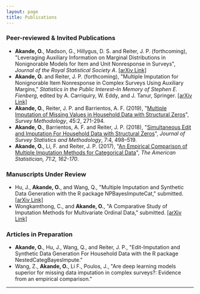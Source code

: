 ```yaml
---
layout: page
title: Publications
---
```


### Peer-reviewed & Invited Publications
- **Akande, O.**, Madson, G., Hillygus, D. S. and Reiter, J. P. (forthcoming), "Leveraging Auxiliary Information on Marginal Distributions in Nonignorable Models for Item and Unit Nonresponse in Surveys", _Journal of the Royal Statistical Society A_. [[arXiv Link]](https://arxiv.org/abs/1907.06145)
- **Akande, O.** and Reiter, J. P. (forthcoming), "Multiple Imputation for Nonignorable Item Nonresponse in Complex Surveys Using Auxiliary Margins," _Statistics in the Public Interest–In Memory of Stephen E. Fienberg_, edited by A. Carriquiry, W. Eddy, and J. Tanur, Springer. [[arXiv Link]](https://arxiv.org/abs/2011.05482)
- **Akande, O.**, Reiter, J. P. and Barrientos, A. F. (2019), "[Multiple Imputation of Missing Values in Household Data with Structural Zeros](https://www150.statcan.gc.ca/n1/pub/12-001-x/2019002/article/00005-eng.htm)", _Survey Methodology_, 45:2, 271-294.
- **Akande, O.**, Barrientos, A. F. and Reiter, J. P. (2018), "[Simultaneous Edit and Imputation For Household Data with Structural Zeros](https://dx.doi.org/10.1093/jssam/smy022)", _Journal of Survey Statistics and Methodology_, 7:4, 498–519.
- **Akande, O.**, Li, F. and Reiter, J. P. (2017), "[An Empirical Comparison of Multiple Imputation Methods for Categorical Data](http://amstat.tandfonline.com/eprint/64x4hfgkSgQPXwGrBSRV/full)", _The American Statistician, 71:2, 162-170_.

### Manuscripts Under Review
- Hu, J., **Akande, O.**, and Wang, Q., "Multiple Imputation and Synthetic Data Generation with the R package NPBayesImputeCat," submitted. [[arXiv Link]](https://arxiv.org/abs/2007.06101)
- Wongkamthong, C., and **Akande, O.**, "A Comparative Study of Imputation Methods for Multivariate Ordinal Data," submitted. [[arXiv Link]](https://arxiv.org/abs/2010.10471)

### Articles in Preparation
- **Akande, O.**, Hu, J., Wang, Q., and Reiter, J. P., "Edit-Imputation and Synthetic Data Generation For Household Data with the R package NestedCategBayesImpute."
- Wang, Z., **Akande, O.**, Li F., Poulos, J., "Are deep learning models superior for missing data imputation in complex surveys?: Evidence from an empirical comparison."

-------------------------
